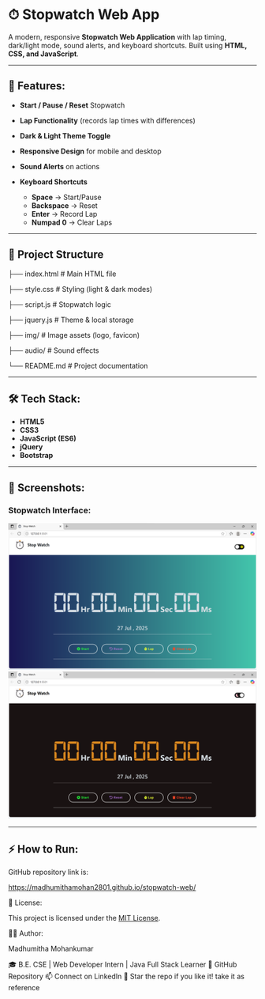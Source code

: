 # ⏱ Stopwatch Web App

A modern, responsive **Stopwatch Web Application** with lap timing, dark/light mode, sound alerts, and keyboard shortcuts. Built using **HTML, CSS, and JavaScript**.

---

## 🚀 Features:

- **Start / Pause / Reset** Stopwatch
- **Lap Functionality** (records lap times with differences)
- **Dark & Light Theme Toggle**
- **Responsive Design** for mobile and desktop
- **Sound Alerts** on actions

- **Keyboard Shortcuts**

  - **Space** → Start/Pause
  - **Backspace** → Reset
  - **Enter** → Record Lap
  - **Numpad 0** → Clear Laps

---

## 📂 Project Structure

├── index.html # Main HTML file

├── style.css # Styling (light & dark modes)

├── script.js # Stopwatch logic

├── jquery.js # Theme & local storage

├── img/ # Image assets (logo, favicon)

├── audio/ # Sound effects

└── README.md # Project documentation

---

## 🛠 Tech Stack:

- **HTML5**
- **CSS3**
- **JavaScript (ES6)**
- **jQuery**
- **Bootstrap**

---

## 📸 Screenshots:

### Stopwatch Interface:

![Stopwatch Screenshot 1](./img/screenshot1.png)
![Stopwatch Screenshot 2](./img/screenshot2.png)


---

## ⚡ How to Run:

GitHub repository link  is:

https://madhumithamohan2801.github.io/stopwatch-web/

📜 License:

This project is licensed under the [MIT License](./LICENSE).



👩‍💻 Author:

Madhumitha Mohankumar 

🎓 B.E. CSE | Web Developer Intern | Java Full Stack Learner 🔗 GitHub Repository 📫 Connect on LinkedIn 🌟 Star the repo if you like it! take it as reference
